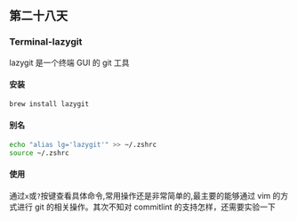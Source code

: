 ## 第二十八天

### Terminal-lazygit

lazygit 是一个终端 GUI 的 git 工具

#### 安装

```bash
brew install lazygit
```

#### 别名

```bash
echo "alias lg='lazygit'" >> ~/.zshrc
source ~/.zshrc
```

#### 使用

通过`x`或`?`按键查看具体命令,常用操作还是非常简单的,最主要的能够通过 vim 的方式进行 git 的相关操作。其次不知对 commitlint 的支持怎样，还需要实验一下
